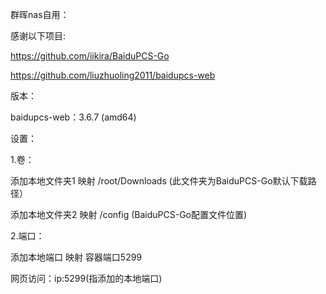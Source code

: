 群晖nas自用：

感谢以下项目:

https://github.com/iikira/BaiduPCS-Go

https://github.com/liuzhuoling2011/baidupcs-web

版本：

baidupcs-web：3.6.7 (amd64)

设置：

1.卷：

添加本地文件夹1 映射 /root/Downloads (此文件夹为BaiduPCS-Go默认下载路径）

添加本地文件夹2 映射 /config (BaiduPCS-Go配置文件位置)

2.端口：

添加本地端口 映射 容器端口5299

网页访问：ip:5299(指添加的本地端口)
